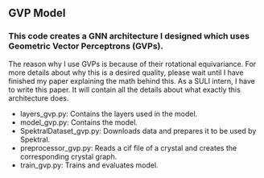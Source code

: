 ## GVP Model

### This code creates a GNN architecture I designed which uses Geometric Vector Perceptrons (GVPs).

The reason why I use GVPs is because of their rotational equivariance. For more details about why this is a desired quality, please wait until I have finished my paper explaining the math behind this. As a SULI intern, I have to write this paper. It will contain all the details about what exactly this architecture does.

- layers_gvp.py: Contains the layers used in the model.
- model_gvp.py: Contains the model.
- SpektralDataset_gvp.py: Downloads data and prepares it to be used by Spektral.
- preprocessor_gvp.py: Reads a cif file of a crystal and creates the corresponding crystal graph.
- train_gvp.py: Trains and evaluates model.
